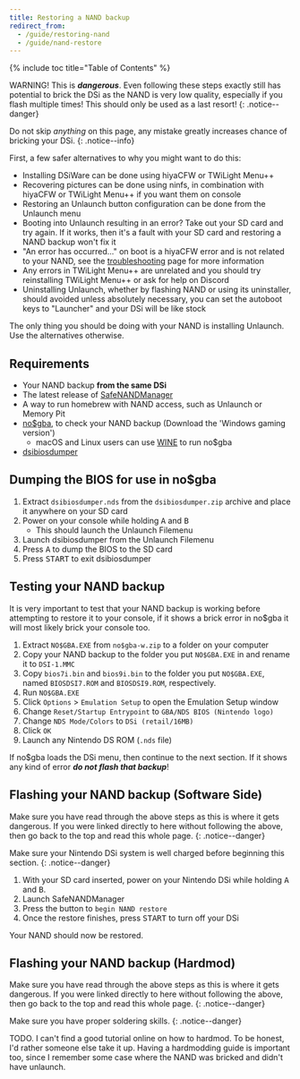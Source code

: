 ```yaml
---
title: Restoring a NAND backup
redirect_from:
  - /guide/restoring-nand
  - /guide/nand-restore
---
```


{% include toc title="Table of Contents" %}

WARNING! This is ***dangerous***. Even following these steps exactly still has potential to brick the DSi as the NAND is very low quality, especially if you flash multiple times! This should only be used as a last resort!
{: .notice--danger}

Do not skip *anything* on this page, any mistake greatly increases chance of bricking your DSi.
{: .notice--info}

First, a few safer alternatives to why you might want to do this:
- Installing DSiWare can be done using hiyaCFW or TWiLight Menu++
- Recovering pictures can be done using ninfs, in combination with hiyaCFW or TWiLight Menu++ if you want them on console
- Restoring an Unlaunch button configuration can be done from the Unlaunch menu
- Booting into Unlaunch resulting in an error? Take out your SD card and try again. If it works, then it's a fault with your SD card and restoring a NAND backup won't fix it
- "An error has occurred..." on boot is a hiyaCFW error and is not related to your NAND, see the [troubleshooting](troubleshooting#hiyacfw) page for more information
- Any errors in TWiLight Menu++ are unrelated and you should try reinstalling TWiLight Menu++ or ask for help on Discord
- Uninstalling Unlaunch, whether by flashing NAND or using its uninstaller, should avoided unless absolutely necessary, you can set the autoboot keys to "Launcher" and your DSi will be like stock

The only thing you should be doing with your NAND is installing Unlaunch. Use the alternatives otherwise.

## Requirements
- Your NAND backup **from the same DSi**
- The latest release of [SafeNANDManager](https://github.com/DS-Homebrew/SafeNANDManager/releases/latest/download/SafeNANDManager.nds)
- A way to run homebrew with NAND access, such as Unlaunch or Memory Pit
- [no$gba](https://problemkaputt.de/gba.htm), to check your NAND backup (Download the 'Windows gaming version')
  - macOS and Linux users can use [WINE](https://winehq.org) to run no$gba
- [dsibiosdumper](https://melonds.kuribo64.net/downloads/dsibiosdumper.7z)

## Dumping the BIOS for use in no$gba
1. Extract `dsibiosdumper.nds` from the `dsibiosdumper.zip` archive and place it anywhere on your SD card
2. Power on your console while holding <kbd class="face">A</kbd> and <kbd class="face">B</kbd>
   - This should launch the Unlaunch Filemenu
3. Launch dsibiosdumper from the Unlaunch Filemenu
4. Press <kbd class="face">A</kbd> to dump the BIOS to the SD card
5. Press <kbd>START</kbd> to exit dsibiosdumper

## Testing your NAND backup
It is very important to test that your NAND backup is working before attempting to restore it to your console, if it shows a brick error in no$gba it will most likely brick your console too.
1. Extract `NO$GBA.EXE` from `no$gba-w.zip` to a folder on your computer
2. Copy your NAND backup to the folder you put `NO$GBA.EXE` in and rename it to `DSI-1.MMC`
3. Copy `bios7i.bin` and `bios9i.bin` to the folder you put `NO$GBA.EXE`, named `BIOSDSI7.ROM` and `BIOSDSI9.ROM`, respectively.
4. Run `NO$GBA.EXE`
5. Click `Options` > `Emulation Setup` to open the Emulation Setup window
6. Change `Reset/Startup Entrypoint` to `GBA/NDS BIOS (Nintendo logo)`
7. Change `NDS Mode/Colors` to `DSi (retail/16MB)`
8. Click `OK`
9. Launch any Nintendo DS ROM (`.nds` file)

If no$gba loads the DSi menu, then continue to the next section. If it shows any kind of error ***do not flash that backup***!

## Flashing your NAND backup (Software Side)

Make sure you have read through the above steps as this is where it gets dangerous. If you were linked directly to here without following the above, then go back to the top and read this whole page.
{: .notice--danger}

Make sure your Nintendo DSi system is well charged before beginning this section.
{: .notice--danger}

1. With your SD card inserted, power on your Nintendo DSi while holding <kbd>A</kbd> and <kbd>B</kbd>.
3. Launch SafeNANDManager
4. Press the button to `begin NAND restore`
6. Once the restore finishes, press <kbd>START</kbd> to turn off your DSi

Your NAND should now be restored.

## Flashing your NAND backup (Hardmod)

Make sure you have read through the above steps as this is where it gets dangerous. If you were linked directly to here without following the above, then go back to the top and read this whole page.
{: .notice--danger}

Make sure you have proper soldering skills.
{: .notice--danger}

TODO. I can't find a good tutorial online on how to hardmod. To be honest, I'd rather someone else take it up. Having a hardmodding guide is important too, since I remember some case where the NAND was bricked and didn't have unlaunch.
